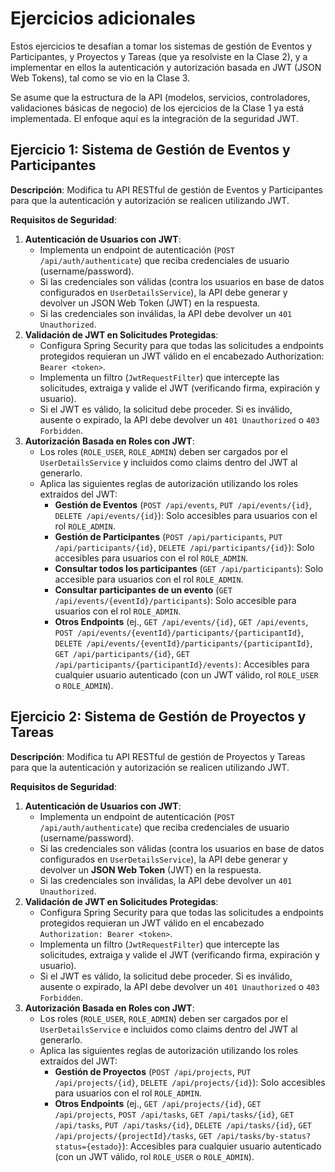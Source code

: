 # Ejercicios adicionales

Estos ejercicios te desafían a tomar los sistemas de gestión de Eventos y Participantes, y Proyectos y Tareas (que ya resolviste en la Clase 2), y a implementar en ellos la autenticación y autorización basada en JWT (JSON Web Tokens), tal como se vio en la Clase 3.

Se asume que la estructura de la API (modelos, servicios, controladores, validaciones básicas de negocio) de los ejercicios de la Clase 1 ya está implementada. El enfoque aquí es la integración de la seguridad JWT.

## Ejercicio 1: Sistema de Gestión de Eventos y Participantes

**Descripción**: Modifica tu API RESTful de gestión de Eventos y Participantes para que la autenticación y autorización se realicen utilizando JWT.

**Requisitos de Seguridad**:

1. **Autenticación de Usuarios con JWT**:
    - Implementa un endpoint de autenticación (`POST /api/auth/authenticate`) que reciba credenciales de usuario (username/password).
    - Si las credenciales son válidas (contra los usuarios en base de datos configurados en `UserDetailsService`), la API debe generar y devolver un JSON Web Token (JWT) en la respuesta.
    - Si las credenciales son inválidas, la API debe devolver un `401 Unauthorized`.
2. **Validación de JWT en Solicitudes Protegidas**:
    - Configura Spring Security para que todas las solicitudes a endpoints protegidos requieran un JWT válido en el encabezado Authorization: `Bearer <token>`.
    - Implementa un filtro (`JwtRequestFilter`) que intercepte las solicitudes, extraiga y valide el JWT (verificando firma, expiración y usuario).
    - Si el JWT es válido, la solicitud debe proceder. Si es inválido, ausente o expirado, la API debe devolver un `401 Unauthorized` o `403 Forbidden`.
3. **Autorización Basada en Roles con JWT**:
    - Los roles (`ROLE_USER`, `ROLE_ADMIN`) deben ser cargados por el `UserDetailsService` y incluidos como claims dentro del JWT al generarlo.
    - Aplica las siguientes reglas de autorización utilizando los roles extraídos del JWT:
      - **Gestión de Eventos** (`POST /api/events`, `PUT /api/events/{id}`, `DELETE /api/events/{id}`): Solo accesibles para usuarios con el rol `ROLE_ADMIN`.
      - **Gestión de Participantes** (`POST /api/participants`, `PUT /api/participants/{id}`, `DELETE /api/participants/{id}`): Solo accesibles para usuarios con el rol `ROLE_ADMIN`.
      - **Consultar todos los participantes** (`GET /api/participants`): Solo accesible para usuarios con el rol `ROLE_ADMIN`.
      - **Consultar participantes de un evento** (`GET /api/events/{eventId}/participants`): Solo accesible para usuarios con el rol `ROLE_ADMIN`.
      - **Otros Endpoints** (ej., `GET /api/events/{id}`, `GET /api/events`, `POST /api/events/{eventId}/participants/{participantId}`, `DELETE /api/events/{eventId}/participants/{participantId}`, `GET /api/participants/{id}`, `GET /api/participants/{participantId}/events)`: Accesibles para cualquier usuario autenticado (con un JWT válido, rol `ROLE_USER` o `ROLE_ADMIN`).

## Ejercicio 2: Sistema de Gestión de Proyectos y Tareas

**Descripción**: Modifica tu API RESTful de gestión de Proyectos y Tareas para que la autenticación y autorización se realicen utilizando JWT.

**Requisitos de Seguridad**:

1. **Autenticación de Usuarios con JWT**:
    - Implementa un endpoint de autenticación (`POST /api/auth/authenticate`) que reciba credenciales de usuario (username/password).
    - Si las credenciales son válidas (contra los usuarios en base de datos configurados en `UserDetailsService`), la API debe generar y devolver un **JSON Web Token** (JWT) en la respuesta.
    - Si las credenciales son inválidas, la API debe devolver un `401 Unauthorized`.
2. **Validación de JWT en Solicitudes Protegidas**:
    - Configura Spring Security para que todas las solicitudes a endpoints protegidos requieran un JWT válido en el encabezado `Authorization: Bearer <token>`.
    - Implementa un filtro (`JwtRequestFilter`) que intercepte las solicitudes, extraiga y valide el JWT (verificando firma, expiración y usuario).
    - Si el JWT es válido, la solicitud debe proceder. Si es inválido, ausente o expirado, la API debe devolver un `401 Unauthorized` o `403 Forbidden`.
3. **Autorización Basada en Roles con JWT**:
    - Los roles (`ROLE_USER`, `ROLE_ADMIN`) deben ser cargados por el `UserDetailsService` e incluidos como claims dentro del JWT al generarlo.
    - Aplica las siguientes reglas de autorización utilizando los roles extraídos del JWT:
      - **Gestión de Proyectos** (`POST /api/projects`, `PUT /api/projects/{id}`, `DELETE /api/projects/{id}`): Solo accesibles para usuarios con el rol `ROLE_ADMIN`.
      - **Otros Endpoints** (ej., `GET /api/projects/{id}`, `GET /api/projects`, `POST /api/tasks`, `GET /api/tasks/{id}`, `GET /api/tasks`, `PUT /api/tasks/{id}`, `DELETE /api/tasks/{id}`, `GET /api/projects/{projectId}/tasks`, `GET /api/tasks/by-status?status={estado}`): Accesibles para cualquier usuario autenticado (con un JWT válido, rol `ROLE_USER` o `ROLE_ADMIN`).
